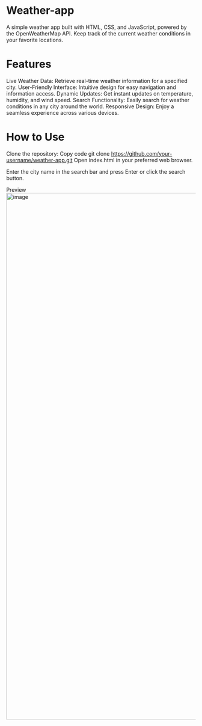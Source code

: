 # Weather-app
A simple weather app built with HTML, CSS, and JavaScript, powered by the OpenWeatherMap API. Keep track of the current weather conditions in your favorite locations.

# Features
Live Weather Data: Retrieve real-time weather information for a specified city.
User-Friendly Interface: Intuitive design for easy navigation and information access.
Dynamic Updates: Get instant updates on temperature, humidity, and wind speed.
Search Functionality: Easily search for weather conditions in any city around the world.
Responsive Design: Enjoy a seamless experience across various devices.
# How to Use
Clone the repository:
Copy code
git clone https://github.com/your-username/weather-app.git
Open index.html in your preferred web browser.

Enter the city name in the search bar and press Enter or click the search button.

Preview
<img width="1402" alt="image" src="https://github.com/Yuusufm/Weather-app/assets/155135681/2f737279-c7e7-42e9-93cd-bad610dc68a6">
